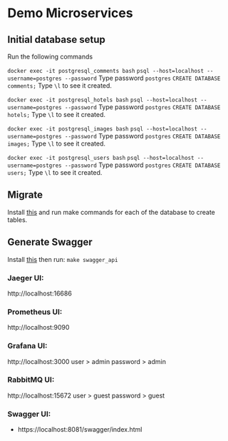 # Demo Microservices

## Initial database setup

Run the following commands

`docker exec -it postgresql_comments bash`
`psql --host=localhost --username=postgres --password`
Type password `postgres`
`CREATE DATABASE comments;`
Type `\l` to see it created.

`docker exec -it postgresql_hotels bash`
`psql --host=localhost --username=postgres --password`
Type password `postgres`
`CREATE DATABASE hotels;`
Type `\l` to see it created.

`docker exec -it postgresql_images bash`
`psql --host=localhost --username=postgres --password`
Type password `postgres`
`CREATE DATABASE images;`
Type `\l` to see it created.

`docker exec -it postgresql_users bash`
`psql --host=localhost --username=postgres --password`
Type password `postgres`
`CREATE DATABASE users;`
Type `\l` to see it created.

## Migrate

Install [this](https://github.com/golang-migrate/migrate) and run make commands for each of the database to create tables.

## Generate Swagger

Install [this](https://github.com/swaggo/swag) then run: `make swagger_api`

### Jaeger UI:

http://localhost:16686

### Prometheus UI:

http://localhost:9090

### Grafana UI:

http://localhost:3000 user > admin password > admin

### RabbitMQ UI:

http://localhost:15672 user > guest password > guest

### Swagger UI:

* https://localhost:8081/swagger/index.html
